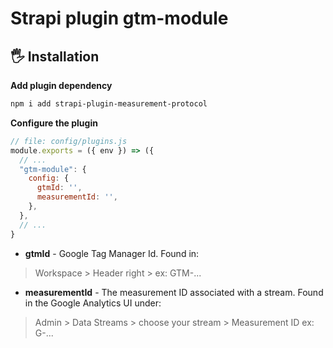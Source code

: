 # Strapi plugin gtm-module

## 🖐 Installation


**Add plugin dependency**
```bash
npm i add strapi-plugin-measurement-protocol
```

**Configure the plugin**

```js
// file: config/plugins.js
module.exports = ({ env }) => ({
  // ...
  "gtm-module": {
    config: {
      gtmId: '',
      measurementId: '',
    },
  },
  // ...
}
```

- **gtmId** - Google Tag Manager Id. Found in:
> Workspace  > Header right > ex: GTM-...
- **measurementId** - The measurement ID associated with a stream. Found in the Google Analytics UI under:
> Admin > Data Streams > choose your stream > Measurement ID ex: G-...
